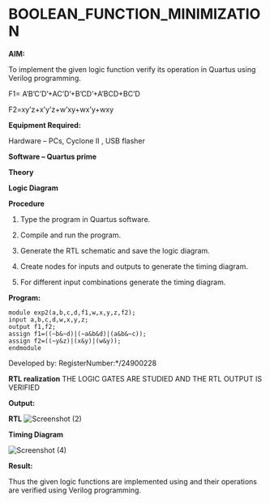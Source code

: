 # BOOLEAN_FUNCTION_MINIMIZATION

**AIM:**

To implement the given logic function verify its operation in Quartus using Verilog programming.

F1= A’B’C’D’+AC’D’+B’CD’+A’BCD+BC’D 

F2=xy’z+x’y’z+w’xy+wx’y+wxy

**Equipment Required:**

Hardware – PCs, Cyclone II , USB flasher

**Software – Quartus prime**

**Theory**

**Logic Diagram**

**Procedure**

1.	Type the program in Quartus software.

2.	Compile and run the program.

3.	Generate the RTL schematic and save the logic diagram.

4.	Create nodes for inputs and outputs to generate the timing diagram.

5.	For different input combinations generate the timing diagram.


**Program:**
```
module exp2(a,b,c,d,f1,w,x,y,z,f2);
input a,b,c,d,w,x,y,z;
output f1,f2;
assign f1=((~b&~d)|(~a&b&d)|(a&b&~c));
assign f2=((~y&z)|(x&y)|(w&y));
endmodule
```

Developed by: RegisterNumber:*/24900228


**RTL realization**
THE LOGIC GATES ARE STUDIED AND THE RTL OUTPUT IS VERIFIED

**Output:**

**RTL**
![Screenshot (2)](https://github.com/user-attachments/assets/7a1a15ce-76e4-4b64-90dd-25cc081b4af1)



**Timing Diagram**

![Screenshot (4)](https://github.com/user-attachments/assets/81cf210a-11ab-4196-ad36-91377c1e6fd0)


**Result:**

Thus the given logic functions are implemented using and their operations are verified using Verilog programming.

